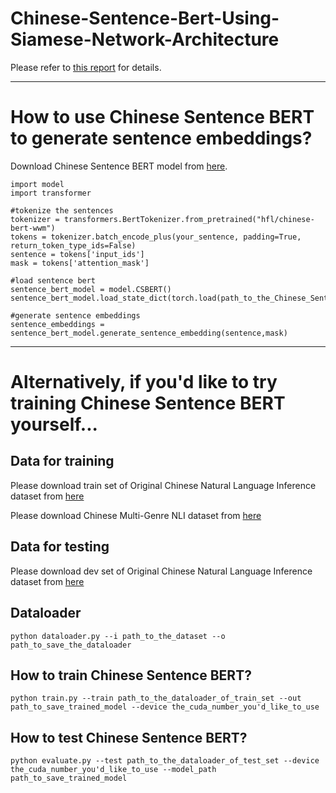 # Chinese-Sentence-Bert-Using-Siamese-Network-Architecture

Please refer to [this report](https://drive.google.com/file/d/1VIoPOra21WvKlv8C4Ehp7kX2JxkGbwwI/view?usp=sharing) for details.

-----------------------------------------------------------
# How to use Chinese Sentence BERT to generate sentence embeddings?

Download Chinese Sentence BERT model from [here](https://drive.google.com/file/d/1ctyI2eRZVDXKRSCuiEsmFVT5Onrr81ZX/view?usp=sharing).

```
import model
import transformer

#tokenize the sentences
tokenizer = transformers.BertTokenizer.from_pretrained("hfl/chinese-bert-wwm")
tokens = tokenizer.batch_encode_plus(your_sentence, padding=True, return_token_type_ids=False)
sentence = tokens['input_ids']
mask = tokens['attention_mask']
    
#load sentence bert
sentence_bert_model = model.CSBERT()
sentence_bert_model.load_state_dict(torch.load(path_to_the_Chinese_Sentence_BERT_model))

#generate sentence embeddings
sentence_embeddings = sentence_bert_model.generate_sentence_embedding(sentence,mask)
```

------------------------------------------------------------
# Alternatively, if you'd like to try training Chinese Sentence BERT yourself...
## Data for training
Please download train set of Original Chinese Natural Language Inference dataset from [here](https://github.com/CLUEbenchmark/OCNLI/tree/main/data/ocnli)

Please download Chinese Multi-Genre NLI dataset from [here](https://storage.googleapis.com/cluebenchmark/tasks/cmnli_public.zip)
## Data for testing
Please download dev set of Original Chinese Natural Language Inference dataset from [here](https://github.com/CLUEbenchmark/OCNLI/tree/main/data/ocnli)
## Dataloader
```
python dataloader.py --i path_to_the_dataset --o path_to_save_the_dataloader
```
## How to train Chinese Sentence BERT?
```
python train.py --train path_to_the_dataloader_of_train_set --out path_to_save_trained_model --device the_cuda_number_you'd_like_to_use
```
## How to test Chinese Sentence BERT?
```
python evaluate.py --test path_to_the_dataloader_of_test_set --device the_cuda_number_you'd_like_to_use --model_path path_to_save_trained_model
```
